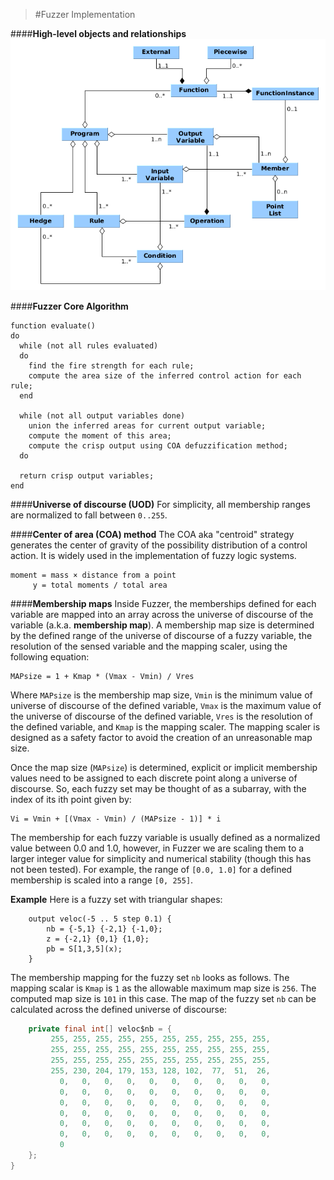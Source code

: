 >#Fuzzer Implementation

####**High-level objects and relationships**
![High-level](https://github.com/umeding/fuzzer/raw/master/doc/sections/hilevel-objects.png "High-level")


####**Fuzzer Core Algorithm**
```
function evaluate() 
do
  while (not all rules evaluated)
  do
    find the fire strength for each rule;
    compute the area size of the inferred control action for each rule;
  end
  
  while (not all output variables done) 
    union the inferred areas for current output variable;
    compute the moment of this area;
    compute the crisp output using COA defuzzification method;
  do
  
  return crisp output variables;
end
```
####**Universe of discourse (UOD)**
For simplicity, all membership ranges are normalized to fall between
`0..255`.

####**Center of area (COA) method**
The COA aka "centroid" strategy generates the center of gravity of the possibility
distribution of a control action. It is widely used in the
implementation of fuzzy logic systems.
```
moment = mass × distance from a point
     y = total moments / total area
```

####**Membership maps**
Inside Fuzzer, the memberships defined for each variable are mapped
into an array across the universe of discourse of the variable (a.k.a.
__membership map__). A membership map size is determined by the
defined range of the  universe of discourse of a fuzzy variable, the
resolution of the sensed variable and the mapping scaler, using the
following equation:
```
MAPsize = 1 + Kmap * (Vmax - Vmin) / Vres
```
Where `MAPsize` is the membership map size, `Vmin` is the minimum
value of universe of discourse of the defined variable, `Vmax` is the
maximum value of the universe of discourse of the defined variable,
`Vres` is the resolution of the defined variable, and `Kmap` is the
mapping scaler. The mapping scaler is designed as a safety factor to
avoid the creation of an unreasonable map size.

Once the map size (`MAPsize`) is determined, explicit or implicit
membership values need to be assigned to each discrete point along a
universe of discourse. So, each fuzzy set may be thought of as a
subarray, with the index of its ith point given by:
```
Vi = Vmin + [(Vmax - Vmin) / (MAPsize - 1)] * i
```

The membership for each fuzzy variable is usually defined as a
normalized value between 0.0 and 1.0, however, in Fuzzer we are
scaling them to a larger integer value for simplicity and numerical
stability (though this has not been tested). For example, the range of
`[0.0, 1.0]` for a defined membership is scaled into a range
`[0, 255]`. 

__Example__
Here is a fuzzy set with triangular shapes:
```
    output veloc(-5 .. 5 step 0.1) {
        nb = {-5,1} {-2,1} {-1,0};
        z = {-2,1} {0,1} {1,0};
        pb = S[1,3,5](x);
    }
```
The membership mapping for the fuzzy set `nb` looks as follows. The
mapping scalar is `Kmap` is `1` as the allowable maximum map size is
`256`. The computed map size is `101` in this case. The map of the
fuzzy set `nb` can be calculated across the defined universe of
discourse:
```java
    private final int[] veloc$nb = {
         255, 255, 255, 255, 255, 255, 255, 255, 255, 255,
         255, 255, 255, 255, 255, 255, 255, 255, 255, 255,
         255, 255, 255, 255, 255, 255, 255, 255, 255, 255,
         255, 230, 204, 179, 153, 128, 102,  77,  51,  26,
           0,   0,   0,   0,   0,   0,   0,   0,   0,   0,
           0,   0,   0,   0,   0,   0,   0,   0,   0,   0,
           0,   0,   0,   0,   0,   0,   0,   0,   0,   0,
           0,   0,   0,   0,   0,   0,   0,   0,   0,   0,
           0,   0,   0,   0,   0,   0,   0,   0,   0,   0,
           0,   0,   0,   0,   0,   0,   0,   0,   0,   0,
           0
    };
}
```

